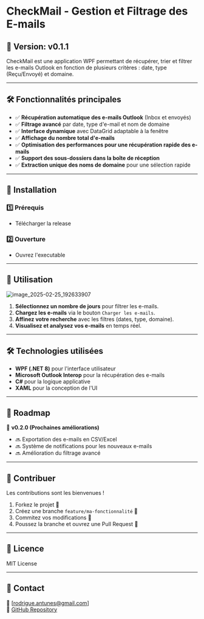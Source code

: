 # CheckMail - Gestion et Filtrage des E-mails

## 📌 Version: v0.1.1

CheckMail est une application WPF permettant de récupérer, trier et filtrer les e-mails Outlook en fonction de plusieurs critères : date, type (Reçu/Envoyé) et domaine.

---

## 🛠 Fonctionnalités principales

- ✅ **Récupération automatique des e-mails Outlook** (Inbox et envoyés)
- ✅ **Filtrage avancé** par date, type d'e-mail et nom de domaine
- ✅ **Interface dynamique** avec DataGrid adaptable à la fenêtre
- ✅ **Affichage du nombre total d'e-mails**
- ✅ **Optimisation des performances pour une récupération rapide des e-mails**
- ✅ **Support des sous-dossiers dans la boîte de réception**
- ✅ **Extraction unique des noms de domaine** pour une sélection rapide

---

## 🚀 Installation

### 1️⃣ **Prérequis**
- Télécharger la release

### 2️⃣ **Ouverture**
- Ouvrez l'executable
---

## 📌 Utilisation

![image_2025-02-25_192633907](https://github.com/user-attachments/assets/cd66939a-6e0a-41cf-9885-7186d93f1032)

1. **Sélectionnez un nombre de jours** pour filtrer les e-mails.
2. **Chargez les e-mails** via le bouton `Charger les e-mails`.
3. **Affinez votre recherche** avec les filtres (dates, type, domaine).
4. **Visualisez et analysez vos e-mails** en temps réel.

---

## 🛠 Technologies utilisées
- **WPF (.NET 8)** pour l'interface utilisateur
- **Microsoft Outlook Interop** pour la récupération des e-mails
- **C#** pour la logique applicative
- **XAML** pour la conception de l'UI

---

## 📌 Roadmap
🔹 **v0.2.0 (Prochaines améliorations)**
- 🔜 Exportation des e-mails en CSV/Excel
- 🔜 Système de notifications pour les nouveaux e-mails
- 🔜 Amélioration du filtrage avancé

---

## 🤝 Contribuer
Les contributions sont les bienvenues !
1. Forkez le projet 📌
2. Créez une branche `feature/ma-fonctionnalité` 📂
3. Commitez vos modifications 📝
4. Poussez la branche et ouvrez une Pull Request 🔄

---

## 📄 Licence
MIT License 

---

## 📧 Contact
📩 [rodrigue.antunes@gmail.com]  
📌 [GitHub Repository](https://github.com/rodrigueantunes/CheckMail)
